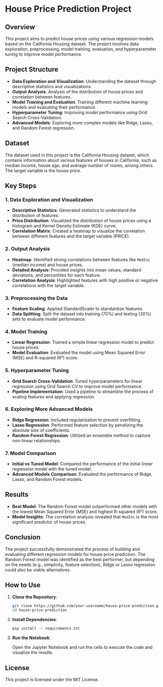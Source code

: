 # House Price Prediction Project

## Overview

This project aims to predict house prices using various regression models based on the California Housing dataset. The project involves data exploration, preprocessing, model training, evaluation, and hyperparameter tuning to improve model performance.

## Project Structure

- **Data Exploration and Visualization**: Understanding the dataset through descriptive statistics and visualizations.
- **Output Analysis**: Analysis of the distribution of house prices and correlation between features.
- **Model Training and Evaluation**: Training different machine learning models and evaluating their performance.
- **Hyperparameter Tuning**: Improving model performance using Grid Search Cross-Validation.
- **Advanced Models**: Exploring more complex models like Ridge, Lasso, and Random Forest regression.

## Dataset

The dataset used in this project is the California Housing dataset, which contains information about various features of houses in California, such as median income, house age, and average number of rooms, among others. The target variable is the house price.

## Key Steps

### 1. Data Exploration and Visualization

- **Descriptive Statistics**: Generated statistics to understand the distribution of features.
- **Price Distribution**: Visualized the distribution of house prices using a histogram and Kernel Density Estimate (KDE) curve.
- **Correlation Matrix**: Created a heatmap to visualize the correlation between different features and the target variable (PRICE).

### 2. Output Analysis

- **Heatmap**: Identified strong correlations between features like `MedInc` (median income) and house prices.
- **Detailed Analysis**: Provided insights into mean values, standard deviations, and percentiles for each feature.
- **Correlation Analysis**: Highlighted features with high positive or negative correlations with the target variable.

### 3. Preprocessing the Data

- **Feature Scaling**: Applied StandardScaler to standardize features.
- **Data Splitting**: Split the dataset into training (70%) and testing (30%) sets to evaluate model performance.

### 4. Model Training

- **Linear Regression**: Trained a simple linear regression model to predict house prices.
- **Model Evaluation**: Evaluated the model using Mean Squared Error (MSE) and R-squared (R²) score.

### 5. Hyperparameter Tuning

- **Grid Search Cross-Validation**: Tuned hyperparameters for linear regression using Grid Search CV to improve model performance.
- **Pipeline Implementation**: Used a pipeline to streamline the process of scaling features and applying regression.

### 6. Exploring More Advanced Models

- **Ridge Regression**: Included regularization to prevent overfitting.
- **Lasso Regression**: Performed feature selection by penalizing the absolute size of coefficients.
- **Random Forest Regression**: Utilized an ensemble method to capture non-linear relationships.

### 7. Model Comparison

- **Initial vs Tuned Model**: Compared the performance of the initial linear regression model with the tuned model.
- **Advanced Models Comparison**: Evaluated the performance of Ridge, Lasso, and Random Forest models.

## Results

- **Best Model**: The Random Forest model outperformed other models with the lowest Mean Squared Error (MSE) and highest R-squared (R²) score.
- **Model Insights**: The correlation analysis revealed that `MedInc` is the most significant predictor of house prices.

## Conclusion

The project successfully demonstrated the process of building and evaluating different regression models for house price prediction. The Random Forest model was identified as the best performer, but depending on the needs (e.g., simplicity, feature selection), Ridge or Lasso regression could also be viable alternatives.

## How to Use

1. **Clone the Repository**:
   ```bash
   git clone https://github.com/your-username/house-price-prediction.git
   cd house-price-prediction
   ```

2. **Install Dependencies**:

	```bash
	pip install -r requirements.txt
	```


3. **Run the Notebook**:

	Open the Jupyter Notebook and run the cells to execute the code and visualize the results.

## License

This project is licensed under the MIT License.